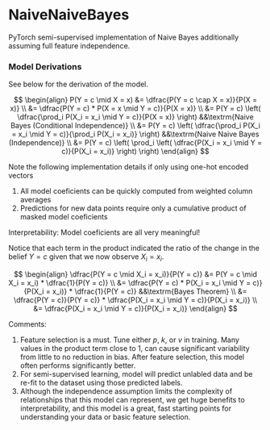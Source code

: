 # NaiveNaiveBayes
PyTorch semi-supervised implementation of Naive Bayes additionally assuming full feature independence.

### Model Derivations
See below for the derivation of the model.

$$
\begin{align}
    P(Y = c \mid X = x) &= \dfrac{P(Y = c \cap X = x)}{P(X = x)} \\
    &= \dfrac{P(Y = c) * P(X = x \mid Y = c)}{P(X = x)} \\
    &= P(Y = c) \left( \dfrac{\prod_i P(X_i = x_i \mid Y = c)}{P(X = x)} \right)  &&\textrm{Naive Bayes (Conditional Independence)} \\
    &= P(Y = c) \left( \dfrac{\prod_i P(X_i = x_i \mid Y = c)}{\prod_i P(X_i = x_i)} \right)  &&\textrm{Naive Naive Bayes (Independence)} \\
    &= P(Y = c) \left( \prod_i \left( \dfrac{P(X_i = x_i \mid Y = c)}{P(X_i = x_i)} \right) \right)
\end{align}
$$

Note the following implementation details if only using one-hot encoded vectors
1. All model coeficients can be quickly computed from weighted column averages
2. Predictions for new data points require only a cumulative product of masked model coeficients

Interpretability: Model coeficients are all very meaningful!

Notice that each term in the product indicated the ratio of the change in the belief $Y = c$ given that we now observe $X_i = x_i$.

$$ 
\begin{align}
    \dfrac{P(Y = c \mid X_i = x_i)}{P(Y = c)} &= P(Y = c \mid X_i = x_i) * \dfrac{1}{P(Y = c)} \\
    &= \dfrac{P(Y = c) * P(X_i = x_i \mid Y = c)}{P(X_i = x_i)} * \dfrac{1}{P(Y = c)}  &&\textrm{Bayes Theorem} \\
    &= \dfrac{P(Y = c)}{P(Y = c)} * \dfrac{P(X_i = x_i \mid Y = c)}{P(X_i = x_i)} \\
    &= \dfrac{P(X_i = x_i \mid Y = c)}{P(X_i = x_i)} 
\end{align}
$$

Comments:
1. Feature selection is a must. Tune either $p$, $k$, or $v$ in training. Many values in the product term close to 1, can cause significant variability from little to no reduction in bias. After feature selection, this model often performs significantly better.
2. For semi-supervised learning, model will predict unlabled data and be re-fit to the dataset using those predicted labels.
3. Although the independence assumption limits the complexity of relationships that this model can represent, we get huge benefits to interpretability, and this model is a great, fast starting points for understanding your data or basic feature selection.

